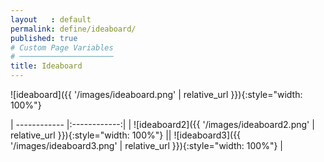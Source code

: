 ```yaml
---
layout   : default
permalink: define/ideaboard/
published: true
# Custom Page Variables
# ─────────────────────
title: Ideaboard
---
```


![ideaboard]({{ '/images/ideaboard.png' | relative_url }}){:style="width: 100%"}

| ------------ |:------------:|
| ![ideaboard2]({{ '/images/ideaboard2.png' | relative_url }}){:style="width: 100%"} || ![ideaboard3]({{ '/images/ideaboard3.png' | relative_url }}){:style="width: 100%"} |